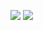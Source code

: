 ![](https://github-readme-stats.vercel.app/api?username=vuchaev2015&theme=dark&show_icons=false&line_height=20&locale=en&include_all_commits=true&count_private=true&text_color=FFFFFF)
![](https://github-readme-stats.vercel.app/api/top-langs/?username=vuchaev2015&theme=dark&langs_count=3&hide=css,scss&layout=compact&text_color=FFFFFF)
